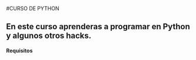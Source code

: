 #CURSO DE PYTHON

## En este curso aprenderas a programar en Python y algunos otros hacks.


#### Requisitos
